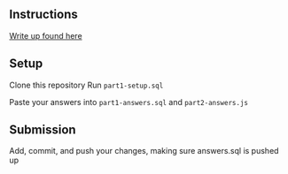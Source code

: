 
## Instructions
[Write up found here](https://docs.google.com/document/d/1QYbwAyATKrr-N_msdTjx-0T83vvZd3HXZmF2C6a64PE/preview)

## Setup
Clone this repository
Run `part1-setup.sql`

Paste your answers into `part1-answers.sql` and `part2-answers.js`

## Submission
Add, commit, and push your changes, making sure answers.sql is pushed up
